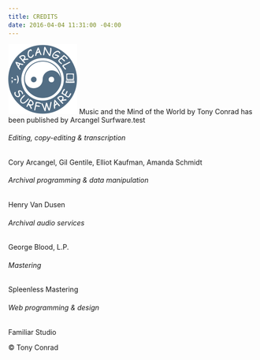 ```yaml
---
title: CREDITS
date: 2016-04-04 11:31:00 -04:00
---
```


![Arcangel Surfware](/images/arcangel.svg)
Music and the Mind of the World by Tony Conrad has been published by Arcangel Surfware.test 

###### Editing, copy-editing & transcription
Cory Arcangel, Gil Gentile, Elliot Kaufman, Amanda Schmidt

###### Archival programming & data manipulation
Henry Van Dusen 

###### Archival audio services
George Blood, L.P.

###### Mastering
Spleenless Mastering

###### Web programming & design
Familiar Studio 

© Tony Conrad